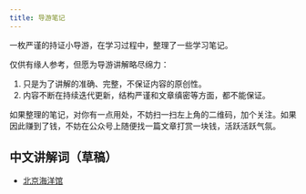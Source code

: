 ```yaml
---
title: 导游笔记
---
```


一枚严谨的持证小导游，在学习过程中，整理了一些学习笔记。

仅供有缘人参考，但愿为导游讲解略尽绵力：

1. 只是为了讲解的准确、完整，不保证内容的原创性。
2. 内容不断在持续迭代更新，结构严谨和文章缜密等方面，都不能保证。

如果整理的笔记，对你有一点用处，不妨扫一扫左上角的二维码，加个关注。如果因此赚到了钱，不妨在公众号上随便找一篇文章打赏一块钱，活跃活跃气氛。

## 中文讲解词（草稿） ##

- [北京海洋馆](./guide/aquarium)
